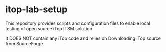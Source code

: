 # itop-lab-setup

This repository provides scripts and configuration files to enable local
testing of open source iTop ITSM solution

It DOES NOT contain any iTop code and relies on Downloading iTop source from SourceForge